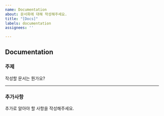 ```yaml
---
name: Documentation
about: 문서화에 대해 작성해주세요.
title: "[Docs]"
labels: documentation
assignees: ''

---
```


## Documentation

### 주제

작성할 문서는 뭔가요?

---

### 추가사항

추가로 알아야 할 사항을 작성해주세요.
